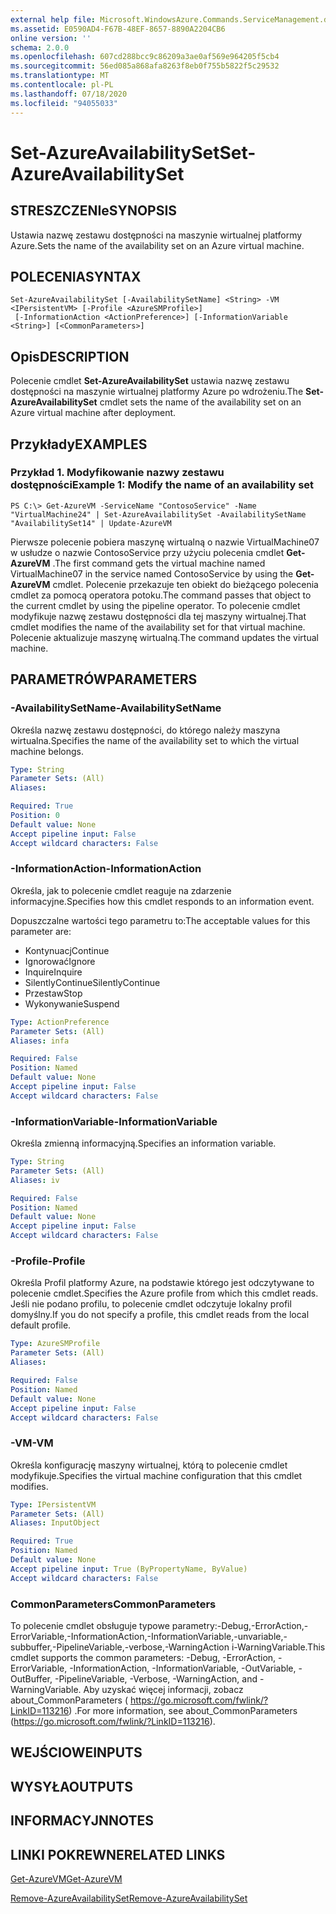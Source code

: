 ```yaml
---
external help file: Microsoft.WindowsAzure.Commands.ServiceManagement.dll-Help.xml
ms.assetid: E0590AD4-F67B-48EF-8657-8890A2204CB6
online version: ''
schema: 2.0.0
ms.openlocfilehash: 607cd288bcc9c86209a3ae0af569e964205f5cb4
ms.sourcegitcommit: 56ed085a868afa8263f8eb0f755b5822f5c29532
ms.translationtype: MT
ms.contentlocale: pl-PL
ms.lasthandoff: 07/18/2020
ms.locfileid: "94055033"
---
```

# <span data-ttu-id="13282-101">Set-AzureAvailabilitySet</span><span class="sxs-lookup"><span data-stu-id="13282-101">Set-AzureAvailabilitySet</span></span>

## <span data-ttu-id="13282-102">STRESZCZENIe</span><span class="sxs-lookup"><span data-stu-id="13282-102">SYNOPSIS</span></span>
<span data-ttu-id="13282-103">Ustawia nazwę zestawu dostępności na maszynie wirtualnej platformy Azure.</span><span class="sxs-lookup"><span data-stu-id="13282-103">Sets the name of the availability set on an Azure virtual machine.</span></span>

## <span data-ttu-id="13282-104">POLECENIA</span><span class="sxs-lookup"><span data-stu-id="13282-104">SYNTAX</span></span>

```
Set-AzureAvailabilitySet [-AvailabilitySetName] <String> -VM <IPersistentVM> [-Profile <AzureSMProfile>]
 [-InformationAction <ActionPreference>] [-InformationVariable <String>] [<CommonParameters>]
```

## <span data-ttu-id="13282-105">Opis</span><span class="sxs-lookup"><span data-stu-id="13282-105">DESCRIPTION</span></span>
<span data-ttu-id="13282-106">Polecenie cmdlet **Set-AzureAvailabilitySet** ustawia nazwę zestawu dostępności na maszynie wirtualnej platformy Azure po wdrożeniu.</span><span class="sxs-lookup"><span data-stu-id="13282-106">The **Set-AzureAvailabilitySet** cmdlet sets the name of the availability set on an Azure virtual machine after deployment.</span></span>

## <span data-ttu-id="13282-107">Przykłady</span><span class="sxs-lookup"><span data-stu-id="13282-107">EXAMPLES</span></span>

### <span data-ttu-id="13282-108">Przykład 1. Modyfikowanie nazwy zestawu dostępności</span><span class="sxs-lookup"><span data-stu-id="13282-108">Example 1: Modify the name of an availability set</span></span>
```
PS C:\> Get-AzureVM -ServiceName "ContosoService" -Name "VirtualMachine24" | Set-AzureAvailabilitySet -AvailabilitySetName "AvailabilitySet14" | Update-AzureVM
```

<span data-ttu-id="13282-109">Pierwsze polecenie pobiera maszynę wirtualną o nazwie VirtualMachine07 w usłudze o nazwie ContosoService przy użyciu polecenia cmdlet **Get-AzureVM** .</span><span class="sxs-lookup"><span data-stu-id="13282-109">The first command gets the virtual machine named VirtualMachine07 in the service named ContosoService by using the **Get-AzureVM** cmdlet.</span></span>
<span data-ttu-id="13282-110">Polecenie przekazuje ten obiekt do bieżącego polecenia cmdlet za pomocą operatora potoku.</span><span class="sxs-lookup"><span data-stu-id="13282-110">The command passes that object to the current cmdlet by using the pipeline operator.</span></span>
<span data-ttu-id="13282-111">To polecenie cmdlet modyfikuje nazwę zestawu dostępności dla tej maszyny wirtualnej.</span><span class="sxs-lookup"><span data-stu-id="13282-111">That cmdlet modifies the name of the availability set for that virtual machine.</span></span>
<span data-ttu-id="13282-112">Polecenie aktualizuje maszynę wirtualną.</span><span class="sxs-lookup"><span data-stu-id="13282-112">The command updates the virtual machine.</span></span>

## <span data-ttu-id="13282-113">PARAMETRÓW</span><span class="sxs-lookup"><span data-stu-id="13282-113">PARAMETERS</span></span>

### <span data-ttu-id="13282-114">-AvailabilitySetName</span><span class="sxs-lookup"><span data-stu-id="13282-114">-AvailabilitySetName</span></span>
<span data-ttu-id="13282-115">Określa nazwę zestawu dostępności, do którego należy maszyna wirtualna.</span><span class="sxs-lookup"><span data-stu-id="13282-115">Specifies the name of the availability set to which the virtual machine belongs.</span></span>

```yaml
Type: String
Parameter Sets: (All)
Aliases: 

Required: True
Position: 0
Default value: None
Accept pipeline input: False
Accept wildcard characters: False
```

### <span data-ttu-id="13282-116">-InformationAction</span><span class="sxs-lookup"><span data-stu-id="13282-116">-InformationAction</span></span>
<span data-ttu-id="13282-117">Określa, jak to polecenie cmdlet reaguje na zdarzenie informacyjne.</span><span class="sxs-lookup"><span data-stu-id="13282-117">Specifies how this cmdlet responds to an information event.</span></span>

<span data-ttu-id="13282-118">Dopuszczalne wartości tego parametru to:</span><span class="sxs-lookup"><span data-stu-id="13282-118">The acceptable values for this parameter are:</span></span>

- <span data-ttu-id="13282-119">Kontynuacj</span><span class="sxs-lookup"><span data-stu-id="13282-119">Continue</span></span>
- <span data-ttu-id="13282-120">Ignorować</span><span class="sxs-lookup"><span data-stu-id="13282-120">Ignore</span></span>
- <span data-ttu-id="13282-121">Inquire</span><span class="sxs-lookup"><span data-stu-id="13282-121">Inquire</span></span>
- <span data-ttu-id="13282-122">SilentlyContinue</span><span class="sxs-lookup"><span data-stu-id="13282-122">SilentlyContinue</span></span>
- <span data-ttu-id="13282-123">Przestaw</span><span class="sxs-lookup"><span data-stu-id="13282-123">Stop</span></span>
- <span data-ttu-id="13282-124">Wykonywanie</span><span class="sxs-lookup"><span data-stu-id="13282-124">Suspend</span></span>

```yaml
Type: ActionPreference
Parameter Sets: (All)
Aliases: infa

Required: False
Position: Named
Default value: None
Accept pipeline input: False
Accept wildcard characters: False
```

### <span data-ttu-id="13282-125">-InformationVariable</span><span class="sxs-lookup"><span data-stu-id="13282-125">-InformationVariable</span></span>
<span data-ttu-id="13282-126">Określa zmienną informacyjną.</span><span class="sxs-lookup"><span data-stu-id="13282-126">Specifies an information variable.</span></span>

```yaml
Type: String
Parameter Sets: (All)
Aliases: iv

Required: False
Position: Named
Default value: None
Accept pipeline input: False
Accept wildcard characters: False
```

### <span data-ttu-id="13282-127">-Profile</span><span class="sxs-lookup"><span data-stu-id="13282-127">-Profile</span></span>
<span data-ttu-id="13282-128">Określa Profil platformy Azure, na podstawie którego jest odczytywane to polecenie cmdlet.</span><span class="sxs-lookup"><span data-stu-id="13282-128">Specifies the Azure profile from which this cmdlet reads.</span></span>
<span data-ttu-id="13282-129">Jeśli nie podano profilu, to polecenie cmdlet odczytuje lokalny profil domyślny.</span><span class="sxs-lookup"><span data-stu-id="13282-129">If you do not specify a profile, this cmdlet reads from the local default profile.</span></span>

```yaml
Type: AzureSMProfile
Parameter Sets: (All)
Aliases: 

Required: False
Position: Named
Default value: None
Accept pipeline input: False
Accept wildcard characters: False
```

### <span data-ttu-id="13282-130">-VM</span><span class="sxs-lookup"><span data-stu-id="13282-130">-VM</span></span>
<span data-ttu-id="13282-131">Określa konfigurację maszyny wirtualnej, którą to polecenie cmdlet modyfikuje.</span><span class="sxs-lookup"><span data-stu-id="13282-131">Specifies the virtual machine configuration that this cmdlet modifies.</span></span>

```yaml
Type: IPersistentVM
Parameter Sets: (All)
Aliases: InputObject

Required: True
Position: Named
Default value: None
Accept pipeline input: True (ByPropertyName, ByValue)
Accept wildcard characters: False
```

### <span data-ttu-id="13282-132">CommonParameters</span><span class="sxs-lookup"><span data-stu-id="13282-132">CommonParameters</span></span>
<span data-ttu-id="13282-133">To polecenie cmdlet obsługuje typowe parametry:-Debug,-ErrorAction,-ErrorVariable,-InformationAction,-InformationVariable,-unvariable,-subbuffer,-PipelineVariable,-verbose,-WarningAction i-WarningVariable.</span><span class="sxs-lookup"><span data-stu-id="13282-133">This cmdlet supports the common parameters: -Debug, -ErrorAction, -ErrorVariable, -InformationAction, -InformationVariable, -OutVariable, -OutBuffer, -PipelineVariable, -Verbose, -WarningAction, and -WarningVariable.</span></span> <span data-ttu-id="13282-134">Aby uzyskać więcej informacji, zobacz about_CommonParameters ( https://go.microsoft.com/fwlink/?LinkID=113216) .</span><span class="sxs-lookup"><span data-stu-id="13282-134">For more information, see about_CommonParameters (https://go.microsoft.com/fwlink/?LinkID=113216).</span></span>

## <span data-ttu-id="13282-135">WEJŚCIOWE</span><span class="sxs-lookup"><span data-stu-id="13282-135">INPUTS</span></span>

## <span data-ttu-id="13282-136">WYSYŁA</span><span class="sxs-lookup"><span data-stu-id="13282-136">OUTPUTS</span></span>

## <span data-ttu-id="13282-137">INFORMACYJN</span><span class="sxs-lookup"><span data-stu-id="13282-137">NOTES</span></span>

## <span data-ttu-id="13282-138">LINKI POKREWNE</span><span class="sxs-lookup"><span data-stu-id="13282-138">RELATED LINKS</span></span>

[<span data-ttu-id="13282-139">Get-AzureVM</span><span class="sxs-lookup"><span data-stu-id="13282-139">Get-AzureVM</span></span>](./Get-AzureVM.md)

[<span data-ttu-id="13282-140">Remove-AzureAvailabilitySet</span><span class="sxs-lookup"><span data-stu-id="13282-140">Remove-AzureAvailabilitySet</span></span>](./Remove-AzureAvailabilitySet.md)


